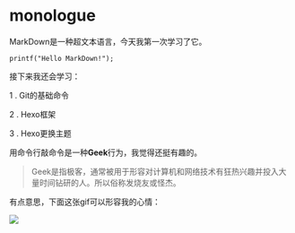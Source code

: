 # monologue
MarkDown是一种超文本语言，今天我第一次学习了它。

    printf("Hello MarkDown!");

接下来我还会学习：

1 . Git的基础命令

2 . Hexo框架

3 . Hexo更换主题

用命令行敲命令是一种**Geek**行为，我觉得还挺有趣的。

>Geek是指极客，通常被用于形容对计算机和网络技术有狂热兴趣并投入大量时间钻研的人。所以俗称发烧友或怪杰。

有点意思，下面这张gif可以形容我的心情：

![](https://qgt-style.oss-cn-hangzhou.aliyuncs.com/newcoursep4/g1/g1-2-2/tenor.gif)
